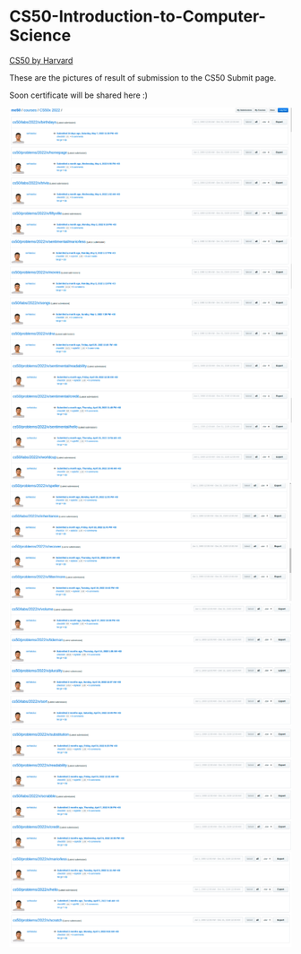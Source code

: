 # CS50-Introduction-to-Computer-Science
[CS50 by Harvard](https://cs50.harvard.edu/x/2022/)

These are the pictures of result of submission to the CS50 Submit page. 

Soon certificate will be shared here :)

![](images/1.png)
![](images/2.png)
![](images/3.png)
![](images/4.png)
![](images/5.png)
![](images/6.png)
![](images/7.png)
